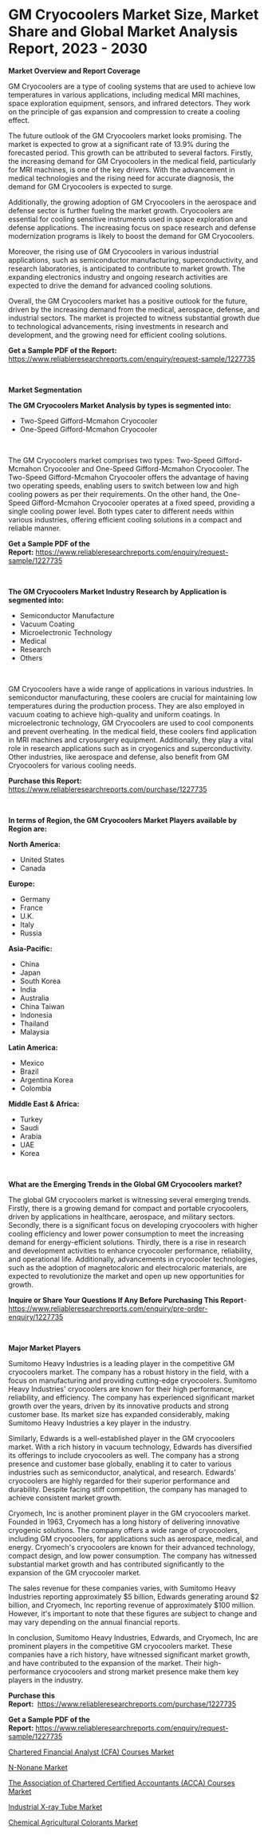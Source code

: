 <p><h1>GM Cryocoolers Market Size, Market Share and Global Market Analysis Report, 2023 - 2030</h1></p><p><strong>Market Overview and Report Coverage</strong></p>
<p><p>GM Cryocoolers are a type of cooling systems that are used to achieve low temperatures in various applications, including medical MRI machines, space exploration equipment, sensors, and infrared detectors. They work on the principle of gas expansion and compression to create a cooling effect.</p><p>The future outlook of the GM Cryocoolers market looks promising. The market is expected to grow at a significant rate of 13.9% during the forecasted period. This growth can be attributed to several factors. Firstly, the increasing demand for GM Cryocoolers in the medical field, particularly for MRI machines, is one of the key drivers. With the advancement in medical technologies and the rising need for accurate diagnosis, the demand for GM Cryocoolers is expected to surge.</p><p>Additionally, the growing adoption of GM Cryocoolers in the aerospace and defense sector is further fueling the market growth. Cryocoolers are essential for cooling sensitive instruments used in space exploration and defense applications. The increasing focus on space research and defense modernization programs is likely to boost the demand for GM Cryocoolers.</p><p>Moreover, the rising use of GM Cryocoolers in various industrial applications, such as semiconductor manufacturing, superconductivity, and research laboratories, is anticipated to contribute to market growth. The expanding electronics industry and ongoing research activities are expected to drive the demand for advanced cooling solutions.</p><p>Overall, the GM Cryocoolers market has a positive outlook for the future, driven by the increasing demand from the medical, aerospace, defense, and industrial sectors. The market is projected to witness substantial growth due to technological advancements, rising investments in research and development, and the growing need for efficient cooling solutions.</p></p>
<p><strong>Get a Sample PDF of the Report:</strong> <a href="https://www.reliableresearchreports.com/enquiry/request-sample/1227735">https://www.reliableresearchreports.com/enquiry/request-sample/1227735</a></p>
<p>&nbsp;</p>
<p><strong>Market Segmentation</strong></p>
<p><strong>The GM Cryocoolers Market Analysis by types is segmented into:</strong></p>
<p><ul><li>Two-Speed Gifford-Mcmahon Cryocooler</li><li>One-Speed Gifford-Mcmahon Cryocooler</li></ul></p>
<p>&nbsp;</p>
<p><p>The GM Cryocoolers market comprises two types: Two-Speed Gifford-Mcmahon Cryocooler and One-Speed Gifford-Mcmahon Cryocooler. The Two-Speed Gifford-Mcmahon Cryocooler offers the advantage of having two operating speeds, enabling users to switch between low and high cooling powers as per their requirements. On the other hand, the One-Speed Gifford-Mcmahon Cryocooler operates at a fixed speed, providing a single cooling power level. Both types cater to different needs within various industries, offering efficient cooling solutions in a compact and reliable manner.</p></p>
<p><strong>Get a Sample PDF of the Report:</strong>&nbsp;<a href="https://www.reliableresearchreports.com/enquiry/request-sample/1227735">https://www.reliableresearchreports.com/enquiry/request-sample/1227735</a></p>
<p>&nbsp;</p>
<p><strong>The GM Cryocoolers Market Industry Research by Application is segmented into:</strong></p>
<p><ul><li>Semiconductor Manufacture</li><li>Vacuum Coating</li><li>Microelectronic Technology</li><li>Medical</li><li>Research</li><li>Others</li></ul></p>
<p>&nbsp;</p>
<p><p>GM Cryocoolers have a wide range of applications in various industries. In semiconductor manufacturing, these coolers are crucial for maintaining low temperatures during the production process. They are also employed in vacuum coating to achieve high-quality and uniform coatings. In microelectronic technology, GM Cryocoolers are used to cool components and prevent overheating. In the medical field, these coolers find application in MRI machines and cryosurgery equipment. Additionally, they play a vital role in research applications such as in cryogenics and superconductivity. Other industries, like aerospace and defense, also benefit from GM Cryocoolers for various cooling needs.</p></p>
<p><strong>Purchase this Report:</strong>&nbsp; <a href="https://www.reliableresearchreports.com/purchase/1227735">https://www.reliableresearchreports.com/purchase/1227735</a></p>
<p>&nbsp;</p>
<p><strong>In terms of Region, the GM Cryocoolers Market Players available by Region are:</strong></p>
<p>
    <p> <strong> North America: </strong>
        <ul>
            <li>United States</li>
            <li>Canada</li>
        </ul>
        </p> 
    <p> <strong> Europe: </strong>
        <ul>
            <li>Germany</li>
            <li>France</li>
            <li>U.K.</li>
            <li>Italy</li>
            <li>Russia</li>
        </ul>
        </p> 
    <p> <strong> Asia-Pacific: </strong>
        <ul>
            <li>China</li>
            <li>Japan</li>
            <li>South Korea</li>
            <li>India</li>
            <li>Australia</li>
            <li>China Taiwan</li>
            <li>Indonesia</li>
            <li>Thailand</li>
            <li>Malaysia</li>
        </ul>
        </p> 
    <p> <strong> Latin America: </strong>
        <ul>
            <li>Mexico</li>
            <li>Brazil</li>
            <li>Argentina Korea</li>
            <li>Colombia</li>
        </ul>
        </p> 
    <p> <strong> Middle East & Africa: </strong>
        <ul>
            <li>Turkey</li>
            <li>Saudi</li>
            <li>Arabia</li>
            <li>UAE</li>
            <li>Korea</li>
        </ul>
    </p>
    </p>
<p>&nbsp;</p>
<p><strong>What are the Emerging Trends in the Global GM Cryocoolers market?</strong></p>
<p><p>The global GM cryocoolers market is witnessing several emerging trends. Firstly, there is a growing demand for compact and portable cryocoolers, driven by applications in healthcare, aerospace, and military sectors. Secondly, there is a significant focus on developing cryocoolers with higher cooling efficiency and lower power consumption to meet the increasing demand for energy-efficient solutions. Thirdly, there is a rise in research and development activities to enhance cryocooler performance, reliability, and operational life. Additionally, advancements in cryocooler technologies, such as the adoption of magnetocaloric and electrocaloric materials, are expected to revolutionize the market and open up new opportunities for growth.</p></p>
<p><strong>Inquire or Share Your Questions If Any Before Purchasing This Report</strong>- <a href="https://www.reliableresearchreports.com/enquiry/pre-order-enquiry/1227735">https://www.reliableresearchreports.com/enquiry/pre-order-enquiry/1227735</a></p>
<p>&nbsp;</p>
<p><strong>Major Market Players</strong></p>
<p><p>Sumitomo Heavy Industries is a leading player in the competitive GM cryocoolers market. The company has a robust history in the field, with a focus on manufacturing and providing cutting-edge cryocoolers. Sumitomo Heavy Industries' cryocoolers are known for their high performance, reliability, and efficiency. The company has experienced significant market growth over the years, driven by its innovative products and strong customer base. Its market size has expanded considerably, making Sumitomo Heavy Industries a key player in the industry.</p><p>Similarly, Edwards is a well-established player in the GM cryocoolers market. With a rich history in vacuum technology, Edwards has diversified its offerings to include cryocoolers as well. The company has a strong presence and customer base globally, enabling it to cater to various industries such as semiconductor, analytical, and research. Edwards' cryocoolers are highly regarded for their superior performance and durability. Despite facing stiff competition, the company has managed to achieve consistent market growth.</p><p>Cryomech, Inc is another prominent player in the GM cryocoolers market. Founded in 1963, Cryomech has a long history of delivering innovative cryogenic solutions. The company offers a wide range of cryocoolers, including GM cryocoolers, for applications such as aerospace, medical, and energy. Cryomech's cryocoolers are known for their advanced technology, compact design, and low power consumption. The company has witnessed substantial market growth and has contributed significantly to the expansion of the GM cryocooler market.</p><p>The sales revenue for these companies varies, with Sumitomo Heavy Industries reporting approximately $5 billion, Edwards generating around $2 billion, and Cryomech, Inc reporting revenue of approximately $100 million. However, it's important to note that these figures are subject to change and may vary depending on the annual financial reports.</p><p>In conclusion, Sumitomo Heavy Industries, Edwards, and Cryomech, Inc are prominent players in the competitive GM cryocoolers market. These companies have a rich history, have witnessed significant market growth, and have contributed to the expansion of the market. Their high-performance cryocoolers and strong market presence make them key players in the industry.</p></p>
<p><strong>Purchase this Report:</strong>&nbsp;&nbsp;<a href="https://www.reliableresearchreports.com/purchase/1227735">https://www.reliableresearchreports.com/purchase/1227735</a></p>
<p></p>
<p><strong>Get a Sample PDF of the Report:</strong>&nbsp;<a href="https://www.reliableresearchreports.com/enquiry/request-sample/1227735">https://www.reliableresearchreports.com/enquiry/request-sample/1227735</a></p>
<p><p><a href="https://medium.com/@markuspagac/chartered-financial-analyst-cfa-courses-market-comprehensive-assessment-by-type-application-d315a48437ed">Chartered Financial Analyst (CFA) Courses Market</a></p><p><a href="https://github.com/virtuosemr/Market-Research-Report-List-1/blob/main/n-nonane-market.md">N-Nonane Market</a></p><p><a href="https://medium.com/@sheilahaley2023/the-association-of-chartered-certified-accountants-acca-courses-market-share-evolution-and-market-949632a6d10c">The Association of Chartered Certified Accountants (ACCA) Courses Market</a></p><p><a href="https://www.linkedin.com/pulse/industrial-x-ray-tube-market-size-2023-2030-global-analysis/">Industrial X-ray Tube Market</a></p><p><a href="https://github.com/surverupesha/Market-Research-Report-List-1/blob/main/chemical-agricultural-colorants-market.md">Chemical Agricultural Colorants Market</a></p></p>